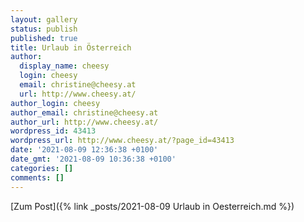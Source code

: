 ```yaml
---
layout: gallery
status: publish
published: true
title: Urlaub in Österreich
author:
  display_name: cheesy
  login: cheesy
  email: christine@cheesy.at
  url: http://www.cheesy.at/
author_login: cheesy
author_email: christine@cheesy.at
author_url: http://www.cheesy.at/
wordpress_id: 43413
wordpress_url: http://www.cheesy.at/?page_id=43413
date: '2021-08-09 12:36:38 +0100'
date_gmt: '2021-08-09 10:36:38 +0100'
categories: []
comments: []
---
```

<!-- wp:core-embed/wordpress {"url":"http://www.cheesy.at/2021/04/43430/","type":"rich","providerNameSlug":"cheesy-at","className":""} -->
[Zum Post]({% link _posts/2021-08-09 Urlaub in Oesterreich.md %})

